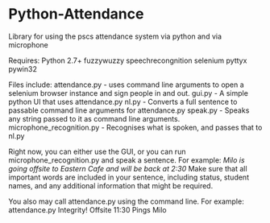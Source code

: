 # Python-Attendance
Library for using the pscs attendance system via python and via microphone

Requires:
Python 2.7+
fuzzywuzzy
speechrecongnition
selenium
pyttyx
pywin32

Files include:
attendance.py - uses command line arguments to open a selenium browser instance and sign people in and out.
gui.py - A simple python UI that uses attendance.py
nl.py - Converts a full sentence to passable command line arguments for attendance.py
speak.py - Speaks any string passed to it as command line arguments.
microphone_recognition.py - Recognises what is spoken, and passes that to nl.py

Right now, you can either use the GUI, or you can run microphone_recognition.py and speak a sentence.
For example:
*Milo is going offsite to Eastern Cafe and will be back at 2:30*
Make sure that all important words are included in your sentence, including status, student names, and any additional information that might be required.

You also may call attendance.py using the command line.
For example:
attendance.py Integrity! Offsite 11:30 Pings Milo